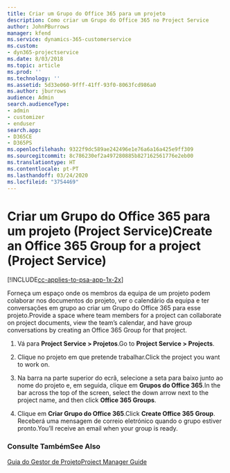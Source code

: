 ```yaml
---
title: Criar um Grupo do Office 365 para um projeto
description: Como criar um Grupo do Office 365 no Project Service
author: JohnPBurrows
manager: kfend
ms.service: dynamics-365-customerservice
ms.custom:
- dyn365-projectservice
ms.date: 8/03/2018
ms.topic: article
ms.prod: ''
ms.technology: ''
ms.assetid: 5d33e060-9fff-41ff-93f0-8063fcd986a0
ms.author: jburrows
audience: Admin
search.audienceType:
- admin
- customizer
- enduser
search.app:
- D365CE
- D365PS
ms.openlocfilehash: 9322f9dc589ae242496e1e76a6a16a425e9ff309
ms.sourcegitcommit: 8c786230ef2a497280885b827162561776e2eb00
ms.translationtype: HT
ms.contentlocale: pt-PT
ms.lasthandoff: 03/24/2020
ms.locfileid: "3754469"
---
```

# <a name="create-an-office-365-group-for-a-project-project-service"></a><span data-ttu-id="54540-103">Criar um Grupo do Office 365 para um projeto (Project Service)</span><span class="sxs-lookup"><span data-stu-id="54540-103">Create an Office 365 Group for a project (Project Service)</span></span>

[!INCLUDE[cc-applies-to-psa-app-1x-2x](../includes/cc-applies-to-psa-app-1x-2x.md)]

<span data-ttu-id="54540-104">Forneça um espaço onde os membros da equipa de um projeto podem colaborar nos documentos do projeto, ver o calendário da equipa e ter conversações em grupo ao criar um Grupo do Office 365 para esse projeto.</span><span class="sxs-lookup"><span data-stu-id="54540-104">Provide a space where team members for a project can collaborate on project documents, view the team’s calendar, and have group conversations by creating an Office 365 Group for that project.</span></span>  
  
1.  <span data-ttu-id="54540-105">Vá para **Project Service > Projetos**.</span><span class="sxs-lookup"><span data-stu-id="54540-105">Go to **Project Service > Projects**.</span></span>  
  
2.  <span data-ttu-id="54540-106">Clique no projeto em que pretende trabalhar.</span><span class="sxs-lookup"><span data-stu-id="54540-106">Click the project you want to work on.</span></span>  
  
3.  <span data-ttu-id="54540-107">Na barra na parte superior do ecrã, selecione a seta para baixo junto ao nome do projeto e, em seguida, clique em **Grupos do Office 365**.</span><span class="sxs-lookup"><span data-stu-id="54540-107">In the bar across the top of the screen, select the down arrow next to the project name, and then click **Office 365 Groups**.</span></span>  
  
4.  <span data-ttu-id="54540-108">Clique em **Criar Grupo do Office 365**.</span><span class="sxs-lookup"><span data-stu-id="54540-108">Click **Create Office 365 Group**.</span></span> <span data-ttu-id="54540-109">Receberá uma mensagem de correio eletrónico quando o grupo estiver pronto.</span><span class="sxs-lookup"><span data-stu-id="54540-109">You’ll receive an email when your group is ready.</span></span>  
  
### <a name="see-also"></a><span data-ttu-id="54540-110">Consulte Também</span><span class="sxs-lookup"><span data-stu-id="54540-110">See Also</span></span>  
 [<span data-ttu-id="54540-111">Guia do Gestor de Projeto</span><span class="sxs-lookup"><span data-stu-id="54540-111">Project Manager Guide</span></span>](../project-service/project-manager-guide.md)
